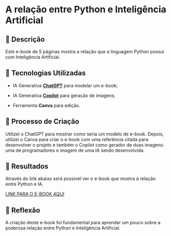 # A relação entre Python e Inteligência Artificial

## 📒 Descrição 
Este e-book de 5 páginas mostra a relação que a linguagem Python possui com Inteligência Artificial.

## 🤖 Tecnologias Utilizadas

- IA Generativa **[ChatGPT](https://chat.openai.com)** para modelar um e-book;

- IA Generativa **[Copilot](https://copilot.microsoft.com/)** para geração de imagens;

- Ferramenta **Canva** para edição.

## 🧐 Processo de Criação

Utilizei o ChatGPT para mostrar como seria um modelo de e-book. Depois, utilizei o Canva para criar o e-book com uma referência citada para desenvolver o projeto e também o Copilot como gerador de duas imagens: uma de programadores e imagem de uma IA sendo desenvolvida.

## 🚀 Resultados

Através do link abaixo será possível ver o e-book que mostra a relação entre Python e IA.


[LINK PARA O E-BOOK AQUI](https://www.canva.com/design/DAGIm1kWoeM/likQNLdZwSVAdFSjhASdDg/edit?utm_content=DAGIm1kWoeM&utm_campaign=designshare&utm_medium=link2&utm_source=sharebutton) 

## 💭 Reflexão

A criação deste e-book foi fundamental para aprender um pouco sobre a poderosa relação entre Python e Inteligência Artificial.
